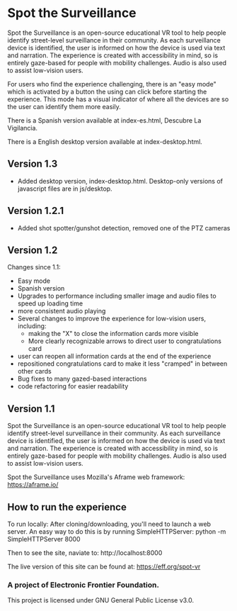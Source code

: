 # Spot the Surveillance
Spot the Surveillance is an open-source educational VR tool to help people identify street-level surveillance in their community. As each surveillance device is identified, the user is informed on how the device is used via text and narration. The experience is created with accessibility in mind, so is entirely gaze-based for people with mobility challenges. Audio is also used to assist low-vision users.

For users who find the experience challenging, there is an "easy mode" which is activated by a button the using can click before starting the experience. This mode has a visual indicator of where all the devices are so the user can identify them more easily.

There is a Spanish version available at index-es.html, Descubre La Vigilancia.

There is a English desktop version available at index-desktop.html.

## Version 1.3
- Added desktop version, index-desktop.html. Desktop-only versions of javascript files are in js/desktop.

## Version 1.2.1
- Added shot spotter/gunshot detection, removed one of the PTZ cameras

## Version 1.2
Changes since 1.1:
- Easy mode
- Spanish version
- Upgrades to performance including smaller image and audio files to speed up loading time
- more consistent audio playing
- Several changes to improve the experience for low-vision users, including:
    - making the "X" to close the information cards more visible
    - More clearly recognizable arrows to direct user to congratulations card
- user can reopen all information cards at the end of the experience
- repositioned congratulations card to make it less "cramped" in between other cards
- Bug fixes to many gazed-based interactions
- code refactoring for easier readability

## Version 1.1
Spot the Surveillance is an open-source educational VR tool to help people identify street-level surveillance in their community. As each surveillance device is identified, the user is informed on how the device is used via text and narration. The experience is created with accessibility in mind, so is entirely gaze-based for people with mobility challenges. Audio is also used to assist low-vision users.

Spot the Surveillance uses Mozilla's Aframe web framework: https://aframe.io/

## How to run the experience
To run locally:
After cloning/downloading, you'll need to launch a web server. An easy way to do this is by running SimpleHTTPServer:
python -m SimpleHTTPServer 8000

Then to see the site, naviate to: http://localhost:8000

The live version of this site can be found at: https://eff.org/spot-vr

### A project of Electronic Frontier Foundation.
This project is licensed under GNU General Public License v3.0.
